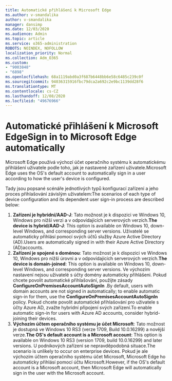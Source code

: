 ```yaml
---
title: Automatické přihlášení k Microsoft Edge
ms.author: v-smandalika
author: v-smandalika
manager: dansimp
ms.date: 12/03/2020
ms.audience: Admin
ms.topic: article
ms.service: o365-administration
ROBOTS: NOINDEX, NOFOLLOW
localization_priority: Normal
ms.collection: Adm_O365
ms.custom:
- "9003848"
- "6898"
ms.openlocfilehash: 68a1119abd0a3f687b6448bb6e58c6485c239c0f
ms.sourcegitcommit: 94036315916fbc79dca2a692c2e9bc1139dd28f6
ms.translationtype: MT
ms.contentlocale: cs-CZ
ms.lasthandoff: 12/08/2020
ms.locfileid: "49676966"
---
```

# <a name="sign-in-to-microsoft-edge-automatically"></a><span data-ttu-id="beb59-102">Automatické přihlášení k Microsoft Edge</span><span class="sxs-lookup"><span data-stu-id="beb59-102">Sign in to Microsoft Edge automatically</span></span>

<span data-ttu-id="beb59-103">Microsoft Edge používá výchozí účet operačního systému k automatickému přihlášení uživatele podle toho, jak je nastavené zařízení uživatele.</span><span class="sxs-lookup"><span data-stu-id="beb59-103">Microsoft Edge uses the OS's default account to automatically sign in a user according to how the user's device is configured.</span></span> 

<span data-ttu-id="beb59-104">Tady jsou popsané scénáře jednotlivých typů konfigurací zařízení a jeho proces přihlašování závislým uživatelem:</span><span class="sxs-lookup"><span data-stu-id="beb59-104">The scenarios of each type of device configuration and its dependent user sign-in process are described below:</span></span>

1. <span data-ttu-id="beb59-105">**Zařízení je hybridní/AAD-J**: Tato možnost je k dispozici ve Windows 10, Windows pro nižší verzi a v odpovídajících serverových verzích.</span><span class="sxs-lookup"><span data-stu-id="beb59-105">**The device is hybrid/AAD-J**: This option is available on Windows 10, down-level Windows, and corresponding server versions.</span></span> <span data-ttu-id="beb59-106">Uživatelé se automaticky přihlásí pomocí svých účtů služby Azure Active Directory (AD).</span><span class="sxs-lookup"><span data-stu-id="beb59-106">Users are automatically signed in with their Azure Active Directory (AD)accounts.</span></span>
2. <span data-ttu-id="beb59-107">**Zařízení je spojené s doménou**: Tato možnost je k dispozici ve Windows 10, Windows pro nižší úrovni a v odpovídajících serverových verzích.</span><span class="sxs-lookup"><span data-stu-id="beb59-107">**The device is domain-joined**: This option is available on Windows 10, down-level Windows, and corresponding server versions.</span></span> <span data-ttu-id="beb59-108">Ve výchozím nastavení nejsou uživatelé s účty domény automaticky přihlášeni. Pokud chcete povolit automatické přihlašování, použijte zásady **ConfigureOnPremisesAccountAutoSignIn** .</span><span class="sxs-lookup"><span data-stu-id="beb59-108">By default, users with domain accounts are not signed in automatically; to enable automatic sign-in for them, use the **ConfigureOnPremisesAccountAutoSignIn** policy.</span></span> <span data-ttu-id="beb59-109">Pokud chcete povolit automatické přihlašování pro uživatele s účty Azure AD, zvažte hybridní připojení svých zařízení.</span><span class="sxs-lookup"><span data-stu-id="beb59-109">To enable automatic sign-in for users with Azure AD accounts, consider hybrid-joining their devices.</span></span>
3. <span data-ttu-id="beb59-110">**Výchozím účtem operačního systému je účet Microsoft**: Tato možnost je dostupná ve Windows 10 RS3 (verze 1709, Build 10.0.16299) a novější verze.</span><span class="sxs-lookup"><span data-stu-id="beb59-110">**The OS's default account is a Microsoft account**: This option is available on Windows 10 RS3 (version 1709, build 10.0.16299) and later versions.</span></span> <span data-ttu-id="beb59-111">U podnikových zařízení se nepravděpodobná situace.</span><span class="sxs-lookup"><span data-stu-id="beb59-111">The scenario is unlikely to occur on enterprise devices.</span></span> <span data-ttu-id="beb59-112">Pokud je ale výchozím účtem operačního systému účet Microsoft, Microsoft Edge ho automaticky přihlásí pomocí účtu Microsoft.</span><span class="sxs-lookup"><span data-stu-id="beb59-112">However, if the OS's default account is a Microsoft account, then Microsoft Edge will automatically sign in the user with the Microsoft account.</span></span>
 
 
